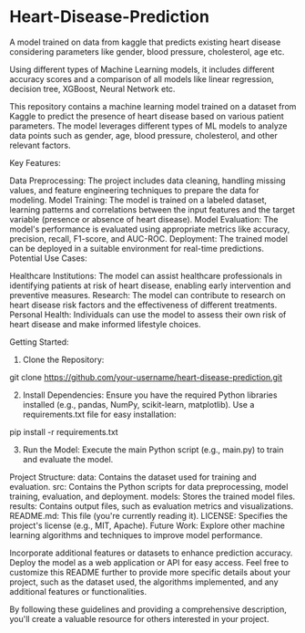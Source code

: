 # Heart-Disease-Prediction
A model trained on data from kaggle that predicts existing heart disease considering parameters like gender, blood pressure, cholesterol, age etc. 

Using different types of Machine Learning models, it includes different accuracy scores and a comparison of all models like linear regression, decision tree, XGBoost, Neural Network etc.

This repository contains a machine learning model trained on a dataset from Kaggle to predict the presence of heart disease based on various patient parameters. The model leverages different types of ML models to analyze data points such as gender, age, blood pressure, cholesterol, and other relevant factors.

Key Features:

Data Preprocessing: The project includes data cleaning, handling missing values, and feature engineering techniques to prepare the data for modeling.
Model Training: The model is trained on a labeled dataset, learning patterns and correlations between the input features and the target variable (presence or absence of heart disease).
Model Evaluation: The model's performance is evaluated using appropriate metrics like accuracy, precision, recall, F1-score, and AUC-ROC.
Deployment: The trained model can be deployed in a suitable environment for real-time predictions.
Potential Use Cases:

Healthcare Institutions: The model can assist healthcare professionals in identifying patients at risk of heart disease, enabling early intervention and preventive measures.
Research: The model can contribute to research on heart disease risk factors and the effectiveness of different treatments.
Personal Health: Individuals can use the model to assess their own risk of heart disease and make informed lifestyle choices.

Getting Started:

1. Clone the Repository:

git clone https://github.com/your-username/heart-disease-prediction.git

2. Install Dependencies: Ensure you have the required Python libraries installed (e.g., pandas, NumPy, scikit-learn, matplotlib). Use a requirements.txt file for easy installation:

pip install -r requirements.txt

3. Run the Model: Execute the main Python script (e.g., main.py) to train and evaluate the model.

Project Structure:
 data: Contains the dataset used for training and evaluation.
 src: Contains the Python scripts for data preprocessing, model training, evaluation, and deployment.
 models: Stores the trained model files.
 results: Contains output files, such as evaluation metrics and visualizations.
 README.md: This file (you're currently reading it).
 LICENSE: Specifies the project's license (e.g., MIT, Apache).
 Future Work:
 Explore other machine learning algorithms and techniques to improve model performance.

Incorporate additional features or datasets to enhance prediction accuracy.
Deploy the model as a web application or API for easy access.
Feel free to customize this README further to provide more specific details about your project, such as the dataset used, the algorithms implemented, and any additional features or functionalities.

By following these guidelines and providing a comprehensive description, you'll create a valuable resource for others interested in your project.

